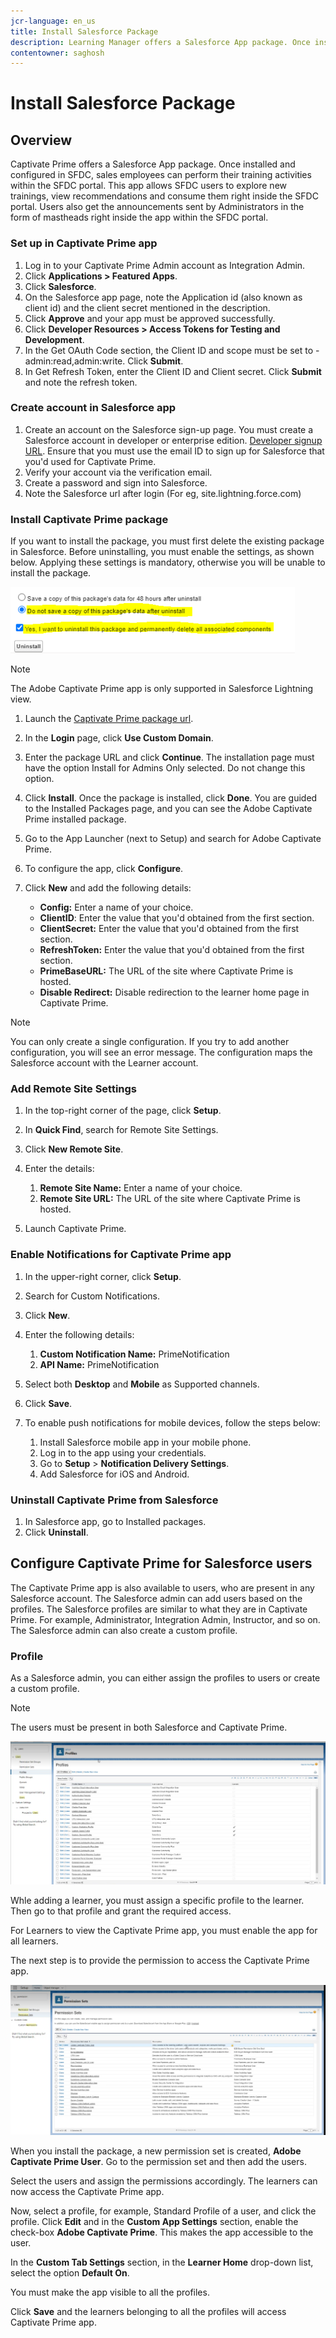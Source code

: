 ```yaml
---
jcr-language: en_us
title: Install Salesforce Package
description: Learning Manager offers a Salesforce App package. Once installed and configured in SFDC, sales employees can perform their training activities within the SFDC portal. This app allows SFDC users to explore new trainings, view recommendations and consume them right inside the SFDC portal. Users also get the announcements sent by Administrators in the form of mastheads right inside the app within the SFDC portal.
contentowner: saghosh
---
```



# Install Salesforce Package

## Overview

Captivate Prime offers a Salesforce App package. Once installed and configured in SFDC, sales employees can perform their training activities within the SFDC portal. This app allows SFDC users to explore new trainings, view recommendations and consume them right inside the SFDC portal. Users also get the announcements sent by Administrators in the form of mastheads right inside the app within the SFDC portal.  

### Set up in Captivate Prime app

1. Log in to your Captivate Prime Admin account as Integration Admin.
1. Click **Applications > Featured Apps**.
1. Click **Salesforce**.
1. On the Salesforce app page, note the Application id (also known as client id) and the client secret mentioned in the description.
1. Click **Approve** and your app must be approved successfully.
1. Click **Developer Resources > Access Tokens for Testing and Development**.
1. In the Get OAuth Code section, the Client ID and scope must be set to - admin:read,admin:write. Click **Submit**.
1. In Get Refresh Token, enter the Client ID and Client secret. Click **Submit** and note the refresh token.

### Create account in Salesforce app

1. Create an account on the Salesforce sign-up page. You must create a Salesforce account in developer or enterprise edition.  [Developer signup URL](https://developer.salesforce.com/signup). Ensure that you must use the email ID to sign up for Salesforce that you'd used for Captivate Prime. 
1. Verify your account via the verification email. 
1. Create a password and sign into Salesforce.
1. Note the Salesforce url after login (For eg, site.lightning.force.com)

### Install Captivate Prime package

If you want to install the package, you must first delete the existing package in Salesforce. Before uninstalling, you must enable the settings, as shown below. Applying these settings is mandatory, otherwise you will be unable to install the package. 

![](assets/uninstall-package.png)

>[!NOTE]
>
>The Adobe Captivate Prime app is only supported in Salesforce Lightning view.

1. Launch the  [Captivate Prime package url](https://nam04.safelinks.protection.outlook.com/?url=https%3A%2F%2Ftest.salesforce.com%2Fpackaging%2FinstallPackage.apexp%3Fp0%3D04t1k0000008YWn&data=04%7C01%7Ckillamse%40adobe.com%7Cf588f553fc694d2edee108d9a5c74711%7Cfa7b1b5a7b34438794aed2c178decee1%7C0%7C0%7C637723097572585825%7CUnknown%7CTWFpbGZsb3d8eyJWIjoiMC4wLjAwMDAiLCJQIjoiV2luMzIiLCJBTiI6Ik1haWwiLCJXVCI6Mn0%3D%7C1000&sdata=mhYKVdwvS4F7WPruy0Kvw%2FsqgWxzTQpaZJyEACu8CNw%3D&reserved=0).  
1. In the **Login** page, click **Use Custom Domain**.

1. Enter the package URL and click **Continue**. The installation page must have the option Install for Admins Only selected. Do not change this option.
1. Click **Install**. Once the package is installed, click **Done**. You are guided to the Installed Packages page, and you can see the Adobe Captivate Prime installed package.

1. Go to the App Launcher (next to Setup) and search for Adobe Captivate Prime.
1. To configure the app, click **Configure**.
1. Click **New** and add the following details:

   * **Config:** Enter a name of your choice.
   * **ClientID**: Enter the value that you'd obtained from the first section.
   * **ClientSecret:** Enter the value that you'd obtained from the first section.
   * **RefreshToken:** Enter the value that you'd obtained from the first section.
   * **PrimeBaseURL:** The URL of the site where Captivate Prime is hosted.
   * **Disable Redirect:** Disable redirection to the learner home page in Captivate Prime.

>[!NOTE]
>
>You can only create a single configuration. If you try to add another configuration, you will see an error message. The configuration maps the Salesforce account with the Learner account.

### Add Remote Site Settings

1. In the top-right corner of the page, click **Setup**.
1. In **Quick Find**, search for Remote Site Settings.
1. Click **New Remote Site**.
1. Enter the details:

   1. **Remote Site Name:** Enter a name of your choice.
   1. **Remote Site URL:** The URL of the site where Captivate Prime is hosted.

1. Launch Captivate Prime.

### Enable Notifications for Captivate Prime app

1. In the upper-right corner, click **Setup**. 
1. Search for Custom Notifications. 
1. Click **New**.
1. Enter the following details:  

   1. **Custom Notification Name:** PrimeNotification 
   1. **API Name:** PrimeNotification

1. Select both **Desktop** and **Mobile** as Supported channels.

1. Click **Save**.
1. To enable push notifications for mobile devices, follow the steps below:

   1. Install Salesforce mobile app in your mobile phone.
   1. Log in to the app using your credentials.
   1. Go to **Setup** > **Notification Delivery Settings**.
   1. Add Salesforce for iOS and Android.

### Uninstall Captivate Prime from Salesforce

1. In Salesforce app, go to Installed packages.
1. Click **Uninstall**.

## Configure Captivate Prime for Salesforce users

The Captivate Prime app is also available to users, who are present in any Salesforce account. The Salesforce admin can add users based on the profiles. The Salesforce profiles are similar to what they are in Captivate Prime. For example, Administrator, Integration Admin, Instructor, and so on. The Salesforce admin can also create a custom profile.

### Profile

As a Salesforce admin, you can either assign the profiles to users or create a custom profile.

>[!NOTE]
>
>The users must be present in both Salesforce and Captivate Prime.

![](assets/create-profile.png)

Whle adding a learner, you must assign a specific profile to the learner. Then go to that profile and grant the required access.

For Learners to view the Captivate Prime app, you must enable the app for all learners.

The next step is to provide the permission to access the Captivate Prime app.

![](assets/permission-set.png)

When you install the package, a new permission set is created, **Adobe Captivate Prime User**. Go to the permission set and then add the users.

Select the users and assign the permissions accordingly. The learners can now access the Captivate Prime app.

Now, select a profile, for example, Standard Profile of a user, and click the profile. Click **Edit** and in the **Custom App Settings** section, enable the check-box **Adobe Captivate Prime**. This makes the app accessible to the user.

In the **Custom Tab Settings** section, in the **Learner Home** drop-down list, select the option **Default On**.

You must make the app visible to all the profiles.

Click **Save** and the learners belonging to all the profiles will access Captivate Prime app.
